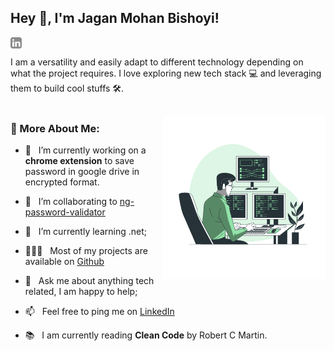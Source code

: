 ## Hey 👋, I'm Jagan Mohan Bishoyi!
<a href='https://www.linkedin.com/in/jaganmohanbishoyi/'><img align='left' alt="linkedin" src="./assets/linkedin.svg" height='18px'/></a>
<br/>

I am a versatility and easily adapt to different technology depending on what the project requires. I love exploring new tech stack 💻 and leveraging them to build cool stuffs 🛠️.
<br/>
<br/>

<img  align="right" alt="GIF" src="./assets/techie.gif" width="260px"/>

### 🧐 More About Me:

- 🔭 &nbsp; I’m currently working on a **chrome extension** to save password in google drive in encrypted format.
- 🤝 &nbsp; I’m collaborating to [ng-password-validator](https://github.com/jaganbishoyi/ngx-password-validator)
- 🌱 &nbsp; I’m currently learning .net;
- 👨🏻‍💻 &nbsp; Most of my projects are available on [Github](https://github.com/jaganmohanbishoyi?tab=repositories)
- 💬 &nbsp; Ask me about anything tech related, I am happy to help;
- 📫 &nbsp; Feel free to ping me on [LinkedIn](https://www.linkedin.com/in/jaganmohanbishoyi/)

- 📚 &nbsp; I am currently reading **Clean Code** by Robert C Martin.
